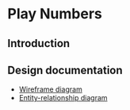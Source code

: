 # Play Numbers

## Introduction


## Design documentation

* [Wireframe diagram](wireframe.md)
* [Entity-relationship diagram](erd.md)